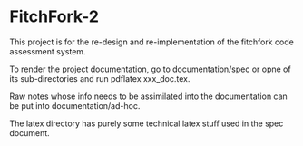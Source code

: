 # FitchFork-2
This project is for the re-design and re-implementation of the fitchfork code assessment system.

To render the project documentation, go to documentation/spec or opne of its sub-directories and run pdflatex xxx_doc.tex.

Raw notes whose info needs to be assimilated into the documentation can be put into documentation/ad-hoc.

The latex directory has purely some technical latex stuff used in the spec document.
